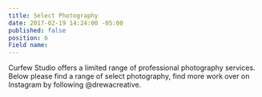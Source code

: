 ```yaml
---
title: Select Photography
date: 2017-02-19 14:24:00 -05:00
published: false
position: 6
Field name: 
---
```


Curfew Studio offers a limited range of professional photography services. Below please find a range of select photography, find more work over on Instagram by following @drewacreative.